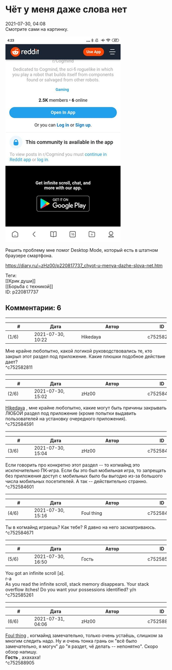 Чёт у меня даже слова нет
=========================

  
2021-07-30, 04:08  
 Смотрите сами на картинку.   
   
   [![](pics/1e3b984e39f9t.jpg)](https://b.radikal.ru/b02/2107/cd/1e3b984e39f9.jpg)     
   
 Решить проблему мне помог Desktop Mode, который есть в штатном браузере смартфона.   
  
<https://diary.ru/~zHz00/p220817737_chyot-u-menya-dazhe-slova-net.htm>  
  
Теги:  
[[Крик души]]  
[[Борьба с техникой]]  
ID: p220817737  


Комментарии: 6
--------------

  


---



|         #         |              Дата              |                     Автор                     |           ID           |
| --- | --- | --- | --- |
| (1/6) | 2021-07-30, 10:22 | Hikedaya | c752582811 |

  
 Мне крайне любопытно, какой логикой руководствовались те, кто закрыл этот раздел под приложение. Какие плюшки подобное действие дает?   
 ^c752582811

---



|         #         |              Дата              |                     Автор                     |           ID           |
| --- | --- | --- | --- |
| (2/6) | 2021-07-30, 15:02 | zHz00 | c752584591 |

  
  [Hikedaya](https://hikedaya.diary.ru "Записная книжка")  , мне крайне любопытно, какие могут быть причины закрывать ЛЮБОЙ раздел под приложение (кроме попытки выдавить пользователей на установку очередного приложения).   
 ^c752584591

---



|         #         |              Дата              |                     Автор                     |           ID           |
| --- | --- | --- | --- |
| (3/6) | 2021-07-30, 15:04 | zHz00 | c752584601 |

  
 Если говорить про конкретно этот раздел -- то когмайнд это исключительно ПК-игра. Если бы это был мобильная игра, то запрещать без приложения доступ с мобильных было бы выгодно из-за большого числа мобильных посетителей. А так -- действительно странно.   
 ^c752584601

---



|         #         |              Дата              |                     Автор                     |           ID           |
| --- | --- | --- | --- |
| (4/6) | 2021-07-30, 15:16 | Foul thing | c752584671 |

  
 Ты в когмайнд играешь? Как тебе? Я давно на него засматриваюсь.   
 ^c752584671

---



|         #         |              Дата              |                     Автор                     |           ID           |
| --- | --- | --- | --- |
| (5/6) | 2021-07-30, 16:50 | Гость | c752585261 |

  
 You got an infinite scroll [a].   
 r-a   
 As you read the infinite scroll, stack memory disappears. Your stack overflow itches! Do you want your possessions identified? y/n   
 ^c752585261

---



|         #         |              Дата              |                     Автор                     |           ID           |
| --- | --- | --- | --- |
| (6/6) | 2021-07-31, 04:06 | zHz00 | c752588905 |

  
  [Foul thing](https://foulthing.diary.ru "Temporary Internet Flies")  , когмайнд замечательно, только очень устаёшь, слишком за многим следить надо. Ну и очень тонка грань он "всё было замечательно, я могуч" до "я раздет, чё делать -- непонятно". Скоро обзор напишу.   
  **Гость**  , ахахаха!   
 ^c752588905
